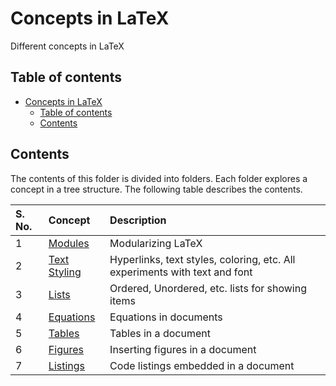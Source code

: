 # Concepts in LaTeX

Different concepts in LaTeX

## Table of contents

- [Concepts in LaTeX](#concepts-in-latex)
    - [Table of contents](#table-of-contents)
    - [Contents](#contents)

## Contents

The contents of this folder is divided into folders. Each folder explores a concept in a tree structure. The following table describes the contents.

| S. No. | Concept | Description |
| :--- | :--- | :--- |
| 1 | [Modules](./Modules/README.md) | Modularizing LaTeX |
| 2 | [Text Styling](./Text%20Styling/README.md) | Hyperlinks, text styles, coloring, etc. All experiments with text and font |
| 3 | [Lists](./Lists/README.md) | Ordered, Unordered, etc. lists for showing items |
| 4 | [Equations](./Equations/README.md) | Equations in documents |
| 5 | [Tables](./Tables/README.md) | Tables in a document |
| 6 | [Figures](./Figures/README.md) | Inserting figures in a document |
| 7 | [Listings](./Listings/README.md) | Code listings embedded in a document |

